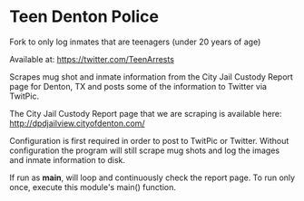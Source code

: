 Teen Denton Police
==================

Fork to only log inmates that are teenagers (under 20 years of age)

Available at: https://twitter.com/TeenArrests

Scrapes mug shot and inmate information from the City Jail Custody
Report page for Denton, TX and posts some of the information to Twitter
via TwitPic.

The City Jail Custody Report page that we are scraping is available here:
http://dpdjailview.cityofdenton.com/

Configuration is first required in order to post to TwitPic or Twitter. Without configuration the program will still scrape mug shots and log the images and inmate information to disk.

If run as __main__, will loop and continuously check the report page.
To run only once, execute this module's main() function.